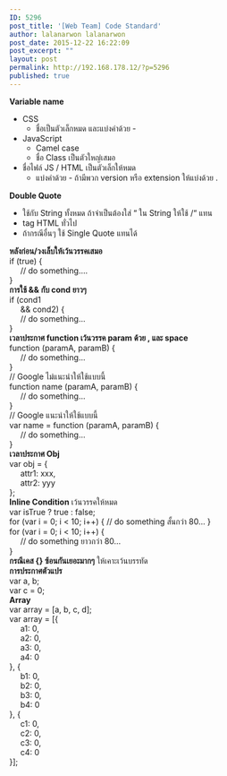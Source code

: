 ```yaml
---
ID: 5296
post_title: '[Web Team] Code Standard'
author: lalanarwon lalanarwon
post_date: 2015-12-22 16:22:09
post_excerpt: ""
layout: post
permalink: http://192.168.178.12/?p=5296
published: true
---
```

<div><b>Variable name</b></div>
<ul>
	<li>CSS
<ul>
	<li>ชื่อเป็นตัวเล็กหมด และแบ่งคำด้วย -</li>
</ul>
</li>
	<li>JavaScript
<ul>
	<li>Camel case</li>
	<li>ชื่อ Class เป็นตัวใหญ่เสมอ</li>
</ul>
</li>
	<li>ชื่อไฟล์ JS / HTML เป็นตัวเล็กให้หมด
<ul>
	<li>แบ่งคำด้วย - ถ้ามีพวก version หรือ extension ให้แบ่งด้วย .</li>
</ul>
</li>
</ul>
<div></div>
<div><b>Double Quote</b></div>
<ul>
	<li>ใช้กับ String ทั้งหมด ถ้าจำเป็นต้องใส่ “ ใน String ให้ใช้ /“ แทน</li>
	<li>tag HTML ทั่วไป</li>
	<li>ถ้ากรณีอื่นๆ ใช้ Single Quote แทนได้</li>
</ul>
<div></div>
<div><b>หลังก่อน/วงเล็บให้เว้นวรรคเสมอ</b></div>
<div>if (true) {</div>
<div>     // do something….</div>
<div>}</div>
<div></div>
<div><b>การใช้ &amp;&amp; กับ cond ยาวๆ</b></div>
<div>if (cond1</div>
<div>     &amp;&amp; cond2) {</div>
<div>     // do something...</div>
<div>}</div>
<div></div>
<div><b>เวลาประกาศ function เว้นวรรค param ด้วย , และ space</b></div>
<div>function (paramA, paramB) {</div>
<div>     // do something...</div>
<div>}</div>
<div></div>
<div>// Google ไม่แนะนำให้ใช้แบบนี้</div>
<div>function name (paramA, paramB) {</div>
<div>
<div>     // do something...</div>
</div>
<div>}</div>
<div></div>
<div>// Google แนะนำให้ใช้แบบนี้</div>
<div>var name = function (paramA, paramB) {</div>
<div>
<div>
<div>     // do something...</div>
</div>
</div>
<div>}</div>
<div></div>
<div><b>เวลาประกาศ Obj</b></div>
<div>var obj = {</div>
<div>     attr1: xxx,</div>
<div>     attr2: yyy</div>
<div>};</div>
<div></div>
<div><b>Inline Condition</b> เว้นวรรคให้หมด</div>
<div>var isTrue ? true : false;</div>
<div></div>
<div>for (var i = 0; i &lt; 10; i++) { // do something สั้นกว่า 80… }</div>
<div></div>
<div>for (var i = 0; i &lt; 10; i++) {</div>
<div>     // do something ยาวกว่า 80…</div>
<div>}</div>
<div></div>
<div><b>กรณีเคส {} ซ้อนกันเยอะมากๆ</b> ให้เคาะเว้นบรรทัด</div>
<div></div>
<div><b>การประกาศตัวแปร</b></div>
<div>var a, b;</div>
<div>var c = 0;</div>
<div></div>
<div><b>Array</b></div>
<div>var array = [a, b, c, d];</div>
<div>var array = [{</div>
<div>     a1: 0,</div>
<div>     a2: 0,</div>
<div>     a3: 0,</div>
<div>     a4: 0</div>
<div>}, {</div>
<div>     b1: 0,</div>
<div>     b2: 0,</div>
<div>     b3: 0,</div>
<div>     b4: 0</div>
<div>}, {</div>
<div>     c1: 0,</div>
<div>     c2: 0,</div>
<div>     c3: 0,</div>
<div>     c4: 0</div>
<div>}];</div>
<div></div>